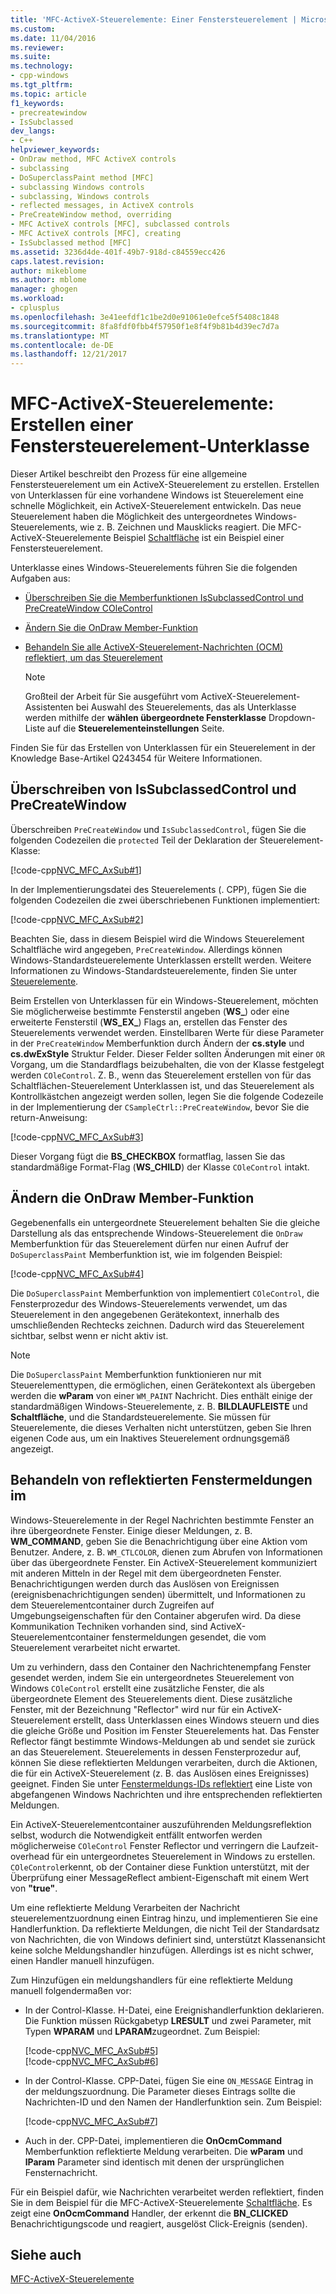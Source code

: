 ```yaml
---
title: 'MFC-ActiveX-Steuerelemente: Einer Fenstersteuerelement | Microsoft Docs'
ms.custom: 
ms.date: 11/04/2016
ms.reviewer: 
ms.suite: 
ms.technology:
- cpp-windows
ms.tgt_pltfrm: 
ms.topic: article
f1_keywords:
- precreatewindow
- IsSubclassed
dev_langs:
- C++
helpviewer_keywords:
- OnDraw method, MFC ActiveX controls
- subclassing
- DoSuperclassPaint method [MFC]
- subclassing Windows controls
- subclassing, Windows controls
- reflected messages, in ActiveX controls
- PreCreateWindow method, overriding
- MFC ActiveX controls [MFC], subclassed controls
- MFC ActiveX controls [MFC], creating
- IsSubclassed method [MFC]
ms.assetid: 3236d4de-401f-49b7-918d-c84559ecc426
caps.latest.revision: 
author: mikeblome
ms.author: mblome
manager: ghogen
ms.workload:
- cplusplus
ms.openlocfilehash: 3e41eefdf1c1be2d0e91061e0efce5f5408c1848
ms.sourcegitcommit: 8fa8fdf0fbb4f57950f1e8f4f9b81b4d39ec7d7a
ms.translationtype: MT
ms.contentlocale: de-DE
ms.lasthandoff: 12/21/2017
---
```

# <a name="mfc-activex-controls-subclassing-a-windows-control"></a>MFC-ActiveX-Steuerelemente: Erstellen einer Fenstersteuerelement-Unterklasse
Dieser Artikel beschreibt den Prozess für eine allgemeine Fenstersteuerelement um ein ActiveX-Steuerelement zu erstellen. Erstellen von Unterklassen für eine vorhandene Windows ist Steuerelement eine schnelle Möglichkeit, ein ActiveX-Steuerelement entwickeln. Das neue Steuerelement haben die Möglichkeit des untergeordnetes Windows-Steuerelements, wie z. B. Zeichnen und Mausklicks reagiert. Die MFC-ActiveX-Steuerelemente Beispiel [Schaltfläche](../visual-cpp-samples.md) ist ein Beispiel einer Fenstersteuerelement.  
  
 Unterklasse eines Windows-Steuerelements führen Sie die folgenden Aufgaben aus:  
  
-   [Überschreiben Sie die Memberfunktionen IsSubclassedControl und PreCreateWindow COleControl](#_core_overriding_issubclassedcontrol_and_precreatewindow)  
  
-   [Ändern Sie die OnDraw Member-Funktion](#_core_modifying_the_ondraw_member_function)  
  
-   [Behandeln Sie alle ActiveX-Steuerelement-Nachrichten (OCM) reflektiert, um das Steuerelement](#_core_handling_reflected_window_messages)  
  
    > [!NOTE]
    >  Großteil der Arbeit für Sie ausgeführt vom ActiveX-Steuerelement-Assistenten bei Auswahl des Steuerelements, das als Unterklasse werden mithilfe der **wählen übergeordnete Fensterklasse** Dropdown-Liste auf die **Steuerelementeinstellungen** Seite.  
  
 Finden Sie für das Erstellen von Unterklassen für ein Steuerelement in der Knowledge Base-Artikel Q243454 für Weitere Informationen.  
  
##  <a name="_core_overriding_issubclassedcontrol_and_precreatewindow"></a>Überschreiben von IsSubclassedControl und PreCreateWindow  
 Überschreiben `PreCreateWindow` und `IsSubclassedControl`, fügen Sie die folgenden Codezeilen die `protected` Teil der Deklaration der Steuerelement-Klasse:  
  
 [!code-cpp[NVC_MFC_AxSub#1](../mfc/codesnippet/cpp/mfc-activex-controls-subclassing-a-windows-control_1.h)]  
  
 In der Implementierungsdatei des Steuerelements (. CPP), fügen Sie die folgenden Codezeilen die zwei überschriebenen Funktionen implementiert:  
  
 [!code-cpp[NVC_MFC_AxSub#2](../mfc/codesnippet/cpp/mfc-activex-controls-subclassing-a-windows-control_2.cpp)]  
  
 Beachten Sie, dass in diesem Beispiel wird die Windows Steuerelement Schaltfläche wird angegeben, `PreCreateWindow`. Allerdings können Windows-Standardsteuerelemente Unterklassen erstellt werden. Weitere Informationen zu Windows-Standardsteuerelemente, finden Sie unter [Steuerelemente](../mfc/controls-mfc.md).  
  
 Beim Erstellen von Unterklassen für ein Windows-Steuerelement, möchten Sie möglicherweise bestimmte Fensterstil angeben (**WS_**) oder eine erweiterte Fensterstil (**WS_EX_**) Flags an, erstellen das Fenster des Steuerelements verwendet werden. Einstellbaren Werte für diese Parameter in der `PreCreateWindow` Memberfunktion durch Ändern der **cs.style** und **cs.dwExStyle** Struktur Felder. Dieser Felder sollten Änderungen mit einer `OR` Vorgang, um die Standardflags beizubehalten, die von der Klasse festgelegt werden `COleControl`. Z. B., wenn das Steuerelement erstellen von für das Schaltflächen-Steuerelement Unterklassen ist, und das Steuerelement als Kontrollkästchen angezeigt werden sollen, legen Sie die folgende Codezeile in der Implementierung der `CSampleCtrl::PreCreateWindow`, bevor Sie die return-Anweisung:  
  
 [!code-cpp[NVC_MFC_AxSub#3](../mfc/codesnippet/cpp/mfc-activex-controls-subclassing-a-windows-control_3.cpp)]  
  
 Dieser Vorgang fügt die **BS_CHECKBOX** formatflag, lassen Sie das standardmäßige Format-Flag (**WS_CHILD**) der Klasse `COleControl` intakt.  
  
##  <a name="_core_modifying_the_ondraw_member_function"></a>Ändern die OnDraw Member-Funktion  
 Gegebenenfalls ein untergeordnete Steuerelement behalten Sie die gleiche Darstellung als das entsprechende Windows-Steuerelement die `OnDraw` Memberfunktion für das Steuerelement dürfen nur einen Aufruf der `DoSuperclassPaint` Memberfunktion ist, wie im folgenden Beispiel:  
  
 [!code-cpp[NVC_MFC_AxSub#4](../mfc/codesnippet/cpp/mfc-activex-controls-subclassing-a-windows-control_4.cpp)]  
  
 Die `DoSuperclassPaint` Memberfunktion von implementiert `COleControl`, die Fensterprozedur des Windows-Steuerelements verwendet, um das Steuerelement in den angegebenen Gerätekontext, innerhalb des umschließenden Rechtecks zeichnen. Dadurch wird das Steuerelement sichtbar, selbst wenn er nicht aktiv ist.  
  
> [!NOTE]
>  Die `DoSuperclassPaint` Memberfunktion funktionieren nur mit Steuerelementtypen, die ermöglichen, einen Gerätekontext als übergeben werden die **wParam** von einer `WM_PAINT` Nachricht. Dies enthält einige der standardmäßigen Windows-Steuerelemente, z. B. **BILDLAUFLEISTE** und **Schaltfläche**, und die Standardsteuerelemente. Sie müssen für Steuerelemente, die dieses Verhalten nicht unterstützen, geben Sie Ihren eigenen Code aus, um ein Inaktives Steuerelement ordnungsgemäß angezeigt.  
  
##  <a name="_core_handling_reflected_window_messages"></a>Behandeln von reflektierten Fenstermeldungen im  
 Windows-Steuerelemente in der Regel Nachrichten bestimmte Fenster an ihre übergeordnete Fenster. Einige dieser Meldungen, z. B. **WM_COMMAND**, geben Sie die Benachrichtigung über eine Aktion vom Benutzer. Andere, z. B. `WM_CTLCOLOR`, dienen zum Abrufen von Informationen über das übergeordnete Fenster. Ein ActiveX-Steuerelement kommuniziert mit anderen Mitteln in der Regel mit dem übergeordneten Fenster. Benachrichtigungen werden durch das Auslösen von Ereignissen (ereignisbenachrichtigungen senden) übermittelt, und Informationen zu dem Steuerelementcontainer durch Zugreifen auf Umgebungseigenschaften für den Container abgerufen wird. Da diese Kommunikation Techniken vorhanden sind, sind ActiveX-Steuerelementcontainer fenstermeldungen gesendet, die vom Steuerelement verarbeitet nicht erwartet.  
  
 Um zu verhindern, dass den Container den Nachrichtenempfang Fenster gesendet werden, indem Sie ein untergeordnetes Steuerelement von Windows `COleControl` erstellt eine zusätzliche Fenster, die als übergeordnete Element des Steuerelements dient. Diese zusätzliche Fenster, mit der Bezeichnung "Reflector" wird nur für ein ActiveX-Steuerelement erstellt, dass Unterklassen eines Windows steuern und dies die gleiche Größe und Position im Fenster Steuerelements hat. Das Fenster Reflector fängt bestimmte Windows-Meldungen ab und sendet sie zurück an das Steuerelement. Steuerelements in dessen Fensterprozedur auf, können Sie diese reflektierten Meldungen verarbeiten, durch die Aktionen, die für ein ActiveX-Steuerelement (z. B. das Auslösen eines Ereignisses) geeignet. Finden Sie unter [Fenstermeldungs-IDs reflektiert](../mfc/reflected-window-message-ids.md) eine Liste von abgefangenen Windows Nachrichten und ihre entsprechenden reflektierten Meldungen.  
  
 Ein ActiveX-Steuerelementcontainer auszuführenden Meldungsreflektion selbst, wodurch die Notwendigkeit entfällt entworfen werden möglicherweise `COleControl` Fenster Reflector und verringern die Laufzeit-overhead für ein untergeordnetes Steuerelement in Windows zu erstellen. `COleControl`erkennt, ob der Container diese Funktion unterstützt, mit der Überprüfung einer MessageReflect ambient-Eigenschaft mit einem Wert von **"true"**.  
  
 Um eine reflektierte Meldung Verarbeiten der Nachricht steuerelementzuordnung einen Eintrag hinzu, und implementieren Sie eine Handlerfunktion. Da reflektierte Meldungen, die nicht Teil der Standardsatz von Nachrichten, die von Windows definiert sind, unterstützt Klassenansicht keine solche Meldungshandler hinzufügen. Allerdings ist es nicht schwer, einen Handler manuell hinzufügen.  
  
 Zum Hinzufügen ein meldungshandlers für eine reflektierte Meldung manuell folgendermaßen vor:  
  
-   In der Control-Klasse. H-Datei, eine Ereignishandlerfunktion deklarieren. Die Funktion müssen Rückgabetyp **LRESULT** und zwei Parameter, mit Typen **WPARAM** und **LPARAM**zugeordnet. Zum Beispiel:  
  
     [!code-cpp[NVC_MFC_AxSub#5](../mfc/codesnippet/cpp/mfc-activex-controls-subclassing-a-windows-control_5.h)]  
    [!code-cpp[NVC_MFC_AxSub#6](../mfc/codesnippet/cpp/mfc-activex-controls-subclassing-a-windows-control_6.h)]  
  
-   In der Control-Klasse. CPP-Datei, fügen Sie eine `ON_MESSAGE` Eintrag in der meldungszuordnung. Die Parameter dieses Eintrags sollte die Nachrichten-ID und den Namen der Handlerfunktion sein. Zum Beispiel:  
  
     [!code-cpp[NVC_MFC_AxSub#7](../mfc/codesnippet/cpp/mfc-activex-controls-subclassing-a-windows-control_7.cpp)]  
  
-   Auch in der. CPP-Datei, implementieren die **OnOcmCommand** Memberfunktion reflektierte Meldung verarbeiten. Die **wParam** und **lParam** Parameter sind identisch mit denen der ursprünglichen Fensternachricht.  
  
 Für ein Beispiel dafür, wie Nachrichten verarbeitet werden reflektiert, finden Sie in dem Beispiel für die MFC-ActiveX-Steuerelemente [Schaltfläche](../visual-cpp-samples.md). Es zeigt eine **OnOcmCommand** Handler, der erkennt die **BN_CLICKED** Benachrichtigungscode und reagiert, ausgelöst Click-Ereignis (senden).  
  
## <a name="see-also"></a>Siehe auch  
 [MFC-ActiveX-Steuerelemente](../mfc/mfc-activex-controls.md)

